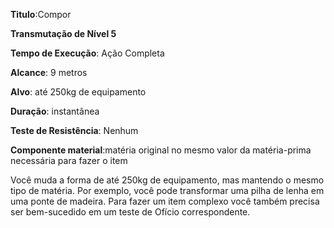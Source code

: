 **Titulo**:Compor

**Transmutação de Nível 5**

**Tempo de Execução**: Ação Completa

**Alcance**: 9 metros

**Alvo**: até 250kg de equipamento

**Duração**:  instantânea

**Teste de Resistência**: Nenhum

**Componente material**:matéria original no mesmo valor da matéria-prima necessária para fazer o item

Você muda a forma de até 250kg de equipamento, mas mantendo o mesmo tipo de matéria. Por exemplo, você pode transformar uma pilha de lenha em uma ponte de madeira. Para fazer um item complexo você também precisa ser bem-sucedido em um teste de Ofício correspondente.
